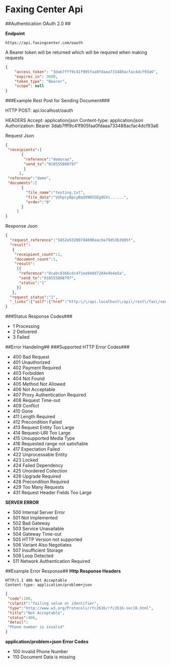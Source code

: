 Faxing Center Api
========


##Authentication OAuth 2.0 ## 

**Endpoint**
```
https://api.faxingcenter.com/oauth
``` 
A Bearer token will be returned which will be required when making requests
```json
{
    "access_token": "3dab7fff9c41f905faa0fdaaa733488acfac4dcf93a6",
    "expires_in": 3600,
    "token_type": "Bearer",
    "scope": null
}
```


###Example Rest Post for Sending Document###

HTTP POST: api.localhost/oauth

HEADERS
  Accept: application/json
  Content-type: application/json
  Authorization: Bearer 3dab7fff9c41f905faa0fdaaa733488acfac4dcf93a6
  
Request Json
```json
{
 "receipients":[
       {
        "reference":"demoraa",
        "send_to":"018555808797"
        }
      ],
 "reference":"demo",
 "documents":[
       {
         "file_name":"testing.txt",
         "file_data":"VGhpcyBpcyBqdXN0IGEgdGVz......",         
         "order":"0"
       }
     ]
}
```

Response Json

```json
{
  "request_reference":"3452e932897d4890aac9a79d53b3805f",
  "result":
   {
    "receipient_count":1,
    "document_count":1,
    "result":
     [{
      "reference":"0cabc8366cdc471ea94dd7284e4b4e5a",
      "send_to":"018555808797",
      "status":"1"
     }]
   },
  "request_status":"1",
  "_links":{"self":{"href":"http:\/\/api.localhost\/api\/rest\/fax\/send"}}
}
```


###Status Response Codes###
- 1 Processing 
- 2 Delivered
- 3 Failed

##Error Handeling##
###Supported HTTP Error Codes###
- 400 Bad Request
- 401 Unauthorized
- 402 Payment Required
- 403 Forbidden
- 404 Not Found
- 405 Method Not Allowed
- 406 Not Acceptable
- 407 Proxy Authentication Required
- 408 Request Time-out
- 409 Conflict
- 410 Gone
- 411 Length Required
- 412 Precondition Failed
- 413 Request Entity Too Large
- 414 Request-URI Too Large
- 415 Unsupported Media Type
- 416 Requested range not satisfiable
- 417 Expectation Failed
- 422 Unprocessable Entity
- 423 Locked
- 424 Failed Dependency
- 425 Unordered Collection
- 426 Upgrade Required
- 428 Precondition Required
- 429 Too Many Requests
- 431 Request Header Fields Too Large

**SERVER ERROR**
-  500 Internal Server Error
-  501 Not Implemented
-  502 Bad Gateway
-  503 Service Unavailable
-  504 Gateway Time-out
-  505 HTTP Version not supported
-  506 Variant Also Negotiates
-  507 Insufficient Storage
-  508 Loop Detected
-  511 Network Authentication Required

##Example Error Response##
**Http Response Headers**
```
HTTP/1.1 406 Not Acceptable
Content-type: application/problem+json
```

```json
{
 "code":100,
 "culprit":"failing value or identifier",
 "type":"http://www.w3.org/Protocols/rfc2616/rfc2616-sec10.html",
 "title":"Not Acceptable",
 "status":406,
 "detail":
 "Phone number is invalid"
}
```

**application/problem+json Error Codes**

- 100 Invalid Phone Number
- 110 Document Data is missing 
